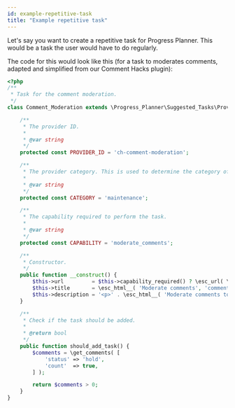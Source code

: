 ```yaml
---
id: example-repetitive-task
title: "Example repetitive task"
---
```


Let's say you want to create a repetitive task for Progress Planner. This would be a task the user would have to do regularly.

The code for this would look like this (for a task to moderates comments, adapted and simplified from our Comment Hacks plugin):

```php
<?php
/**
 * Task for the comment moderation.
 */
class Comment_Moderation extends \Progress_Planner\Suggested_Tasks\Providers\Tasks {

	/**
	 * The provider ID.
	 *
	 * @var string
	 */
	protected const PROVIDER_ID = 'ch-comment-moderation';

	/**
	 * The provider category. This is used to determine the category of the task.
	 *
	 * @var string
	 */
	protected const CATEGORY = 'maintenance';

	/**
	 * The capability required to perform the task.
	 *
	 * @var string
	 */
	protected const CAPABILITY = 'moderate_comments';

	/**
	 * Constructor.
	 */
	public function __construct() {
		$this->url         = $this->capability_required() ? \esc_url( \admin_url( 'edit-comments.php?comment_status=moderated' ) ) : '';
		$this->title       = \esc_html__( 'Moderate comments', 'comment-hacks' );
		$this->description = '<p>' . \esc_html__( 'Moderate comments to make sure they are not spam.', 'comment-hacks' ) . '</p>';
	}

	/**
	 * Check if the task should be added.
	 *
	 * @return bool
	 */
	public function should_add_task() {
		$comments = \get_comments( [
			'status' => 'hold',
			'count'  => true,
		] );

		return $comments > 0;
	}
}
```
